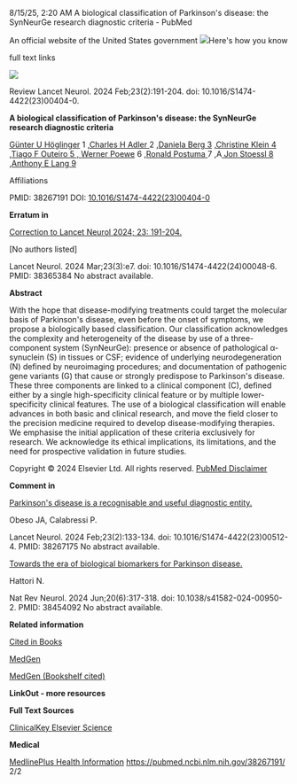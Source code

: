 ﻿8/15/25, 2:20 AM A biological classification of Parkinson's disease: the SynNeurGe research diagnostic criteria - PubMed

An official website of the United States government ![](4yqjrzlz.001.png)Here's how you know 

full text links

![](4yqjrzlz.002.png)

Review Lancet Neurol. 2024 Feb;23(2):191-204. doi: 10.1016/S1474-4422(23)00404-0.

**A biological classification of Parkinson's disease: the SynNeurGe research diagnostic criteria**

[Günter U Höglinger](https://pubmed.ncbi.nlm.nih.gov/?term=H%C3%B6glinger+GU&cauthor_id=38267191) 1 ,[Charles H Adler ](https://pubmed.ncbi.nlm.nih.gov/?term=Adler+CH&cauthor_id=38267191)2 ,[Daniela Berg 3](https://pubmed.ncbi.nlm.nih.gov/?term=Berg+D&cauthor_id=38267191) ,[Christine Klein 4](https://pubmed.ncbi.nlm.nih.gov/?term=Klein+C&cauthor_id=38267191) ,[Tiago F Outeiro 5 , ](https://pubmed.ncbi.nlm.nih.gov/?term=Outeiro+TF&cauthor_id=38267191)[Werner Poewe](https://pubmed.ncbi.nlm.nih.gov/?term=Poewe+W&cauthor_id=38267191) 6 ,[Ronald Postuma ](https://pubmed.ncbi.nlm.nih.gov/?term=Postuma+R&cauthor_id=38267191)7 ,A[ Jon Stoessl 8](https://pubmed.ncbi.nlm.nih.gov/?term=Stoessl+AJ&cauthor_id=38267191) ,[Anthony E Lang 9](https://pubmed.ncbi.nlm.nih.gov/?term=Lang+AE&cauthor_id=38267191)

Affiliations

PMID: 38267191 DOI: [10.1016/S1474-4422(23)00404-0](https://doi.org/10.1016/s1474-4422\(23\)00404-0)

**Erratum in**

[Correction to Lancet Neurol 2024; 23: 191-204.](https://pubmed.ncbi.nlm.nih.gov/38365384/)

[No authors listed]

Lancet Neurol. 2024 Mar;23(3):e7. doi: 10.1016/S1474-4422(24)00048-6. PMID: 38365384 No abstract available.

**Abstract**

With the hope that disease-modifying treatments could target the molecular basis of Parkinson's disease, even before the onset of symptoms, we propose a biologically based classification. Our classification acknowledges the complexity and heterogeneity of the disease by use of a three- component system (SynNeurGe): presence or absence of pathological α-synuclein (S) in tissues or CSF; evidence of underlying neurodegeneration (N) defined by neuroimaging procedures; and documentation of pathogenic gene variants (G) that cause or strongly predispose to Parkinson's disease. These three components are linked to a clinical component (C), defined either by a single high-specificity clinical feature or by multiple lower-specificity clinical features. The use of a biological classification will enable advances in both basic and clinical research, and move the field closer to the precision medicine required to develop disease-modifying therapies. We emphasise the initial application of these criteria exclusively for research. We acknowledge its ethical implications, its limitations, and the need for prospective validation in future studies.

Copyright © 2024 Elsevier Ltd. All rights reserved. [PubMed Disclaimer](https://pubmed.ncbi.nlm.nih.gov/disclaimer/)

**Comment in**

[Parkinson's disease is a recognisable and useful diagnostic entity.](https://pubmed.ncbi.nlm.nih.gov/38267175/)

Obeso JA, Calabressi P.

Lancet Neurol. 2024 Feb;23(2):133-134. doi: 10.1016/S1474-4422(23)00512-4. PMID: 38267175 No abstract available.

[Towards the era of biological biomarkers for Parkinson disease.](https://pubmed.ncbi.nlm.nih.gov/38454092/)

Hattori N.

Nat Rev Neurol. 2024 Jun;20(6):317-318. doi: 10.1038/s41582-024-00950-2. PMID: 38454092 No abstract available.

**Related information**

[Cited in Books](https://www.ncbi.nlm.nih.gov/books?linkname=pubmed_books_refs&from_uid=38267191)

[MedGen](https://www.ncbi.nlm.nih.gov/medgen?linkname=pubmed_medgen&from_uid=38267191)

[MedGen (Bookshelf cited)](https://www.ncbi.nlm.nih.gov/medgen?linkname=pubmed_medgen_bookshelf_cited&from_uid=38267191)

**LinkOut - more resources**

**Full Text Sources**

[ClinicalKey ](https://www.clinicalkey.com/content/playBy/pii?v=S1474-4422\(23\)00404-0)[Elsevier Science](https://linkinghub.elsevier.com/retrieve/pii/S1474-4422\(23\)00404-0)

**Medical**

[MedlinePlus Health Information](https://medlineplus.gov/parkinsonsdisease.html)
https://pubmed.ncbi.nlm.nih.gov/38267191/ 2/2
